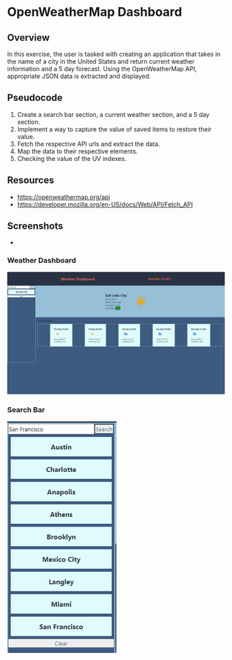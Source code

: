 # OpenWeatherMap Dashboard

## Overview
In this exercise, the user is tasked with creating an application that takes in the name of a city in the United States and return current weather information and a 5 day forecast. Using the OpenWeatherMap API, appropriate JSON data is extracted and displayed.

## Pseudocode
1. Create a search bar section, a current weather section, and a 5 day section.
2. Implement a way to capture the value of saved items to restore their value.
3. Fetch the respective API urls and extract the data.
4. Map the data to their respective elements.
5. Checking the value of the UV indexes.

## Resources
- https://openweathermap.org/api
- https://developer.mozilla.org/en-US/docs/Web/API/Fetch_API

## Screenshots
- 
### Weather Dashboard
![weather Dashboard on a desktop](https://github.com/huirayj/weather-dashboard/blob/main/assets/images/screenshots/screenshot-desktop.png)
### Search Bar
![Search Bar with a Clear button](https://github.com/huirayj/weather-dashboard/blob/main/assets/images/screenshots/screenshot-search-bar.png)

